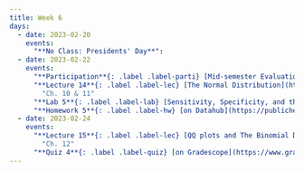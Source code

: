 ```yaml
---
title: Week 6
days:
  - date: 2023-02-20
    events:
      "**No Class: Presidents' Day**":
  - date: 2023-02-22
    events:
      "**Participation**{: .label .label-parti} [Mid-semester Evaluation](https://docs.google.com/forms/d/e/1FAIpQLScDUYng0HLfkTQvCN170dphB1BGnDxvFPQ-jBmLY-wY3FHQHw/viewform?usp=sf_link)":
      "**Lecture 14**{: .label .label-lec} [The Normal Distribution](https://ph142-ucb.github.io/sp23/src/l14-normal-distribution.pdf) ([Recording](https://youtu.be/99e4BXGjvHY))":
        "Ch. 10 & 11"
      "**Lab 5**{: .label .label-lab} [Sensitivity, Specificity, and the Normal Distribution](https://publichealth.datahub.berkeley.edu/hub/user-redirect/git-pull?repo=https%3A%2F%2Fgithub.com%2Fph142-ucb%2Fph142-sp23&urlpath=rstudio%2F&branch=main) (Due Feb. 28)":
      "**Homework 5**{: .label .label-hw} [on Datahub](https://publichealth.datahub.berkeley.edu/hub/user-redirect/git-pull?repo=https%3A%2F%2Fgithub.com%2Fph142-ucb%2Fph142-sp23&urlpath=rstudio%2F&branch=main) ([Solutions](https://ph142-ucb.github.io/sp23/src/hw-sol/hw05-sol.pdf))":
  - date: 2023-02-24
    events:
      "**Lecture 15**{: .label .label-lec} [QQ plots and The Binomial Distribution](https://ph142-ucb.github.io/sp23/src/l15-normal-binomial.pdf) ([Recording](https://youtu.be/QZoHemlqCxI))": 
        "Ch. 12"
      "**Quiz 4**{: .label .label-quiz} [on Gradescope](https://www.gradescope.com/courses/482455/assignments/2697735) (Due Feb. 25, 12:00 PM PST)":
---
```


